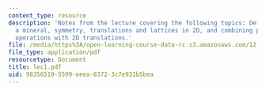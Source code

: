 ```yaml
---
content_type: resource
description: 'Notes from the lecture covering the following topics: Definition of
  a mineral, symmetry, translations and lattices in 2D, and combining point symmetry
  operations with 2D translations.'
file: /media/https%3A/open-learning-course-data-rc.s3.amazonaws.com/12-108-structure-of-earth-materials-fall-2004/983565195599eeea83723c7e931b5bea_lec1.pdf
file_type: application/pdf
resourcetype: Document
title: lec1.pdf
uid: 98356519-5599-eeea-8372-3c7e931b5bea
---
```

